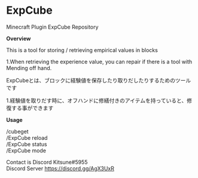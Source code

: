 # ExpCube
Minecraft Plugin ExpCube Repository

**Overview**

This is a tool for storing / retrieving empirical values in blocks  

1.When retrieving the experience value, you can repair if there is a tool with Mending off hand.  
  
ExpCubeとは、ブロックに経験値を保存したり取りだしたりするためのツールです  

1.経験値を取りだす時に、オフハンドに修繕付きのアイテムを持っていると、修復する事ができます  

**Usage**  

/cubeget  
/ExpCube reload  
/ExpCube status  
/ExpCube mode  
  
Contact is Discord Kitsune#5955  
Discord Server https://discord.gg/AgX3UxR  
